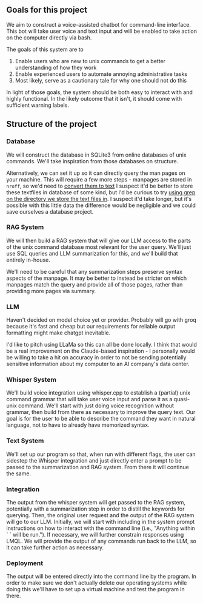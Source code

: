 ## Goals for this project

We aim to construct a voice-assisted chatbot for command-line interface. This bot will take user
voice and text input and will be enabled to take action on the computer directly via bash.

The goals of this system are to

1. Enable users who are new to unix commands to get a better understanding of how they work
1. Enable experienced users to automate annoying administrative tasks
1. Most likely, serve as a cautionary tale for why one should not do this

In light of those goals, the system should be both easy to interact with and highly functional.
In the likely outcome that it isn't, it should come with sufficient warning labels.

## Structure of the project

### Database

We will construct the database in SQLite3 from online databases of unix commands. We'll take
inspiration from those databases on structure.

Alternatively, we can set it up so it can directly query the man pages on your machine. This will
require a few more steps - manpages are stored in `nroff`, so we'd need to [convert them to
text](https://stackoverflow.com/questions/13433903/convert-all-linux-man-pages-to-text-html-or-markdown)
I suspect it'd be better to store these textfiles in database of some kind, but I'd be curious to
try [using grep on the directory we store the text files
in](https://stackoverflow.com/questions/16956810/find-all-files-containing-a-specific-text-string-on-linux).
I suspect it'd take longer, but it's possible with this little data the difference would be
negligible and we could save ourselves a database project.

### RAG System

We will then build a RAG system that will give our LLM access to the parts of the unix command
database most relevant for the user query. We'll just use SQL queries and LLM summarization for
this, and we'll build that entirely in-house.

We'll need to be careful that any summarization steps preserve syntax aspects of the manpage. It may
be better to instead be stricter on which manpages match the query and provide all of those pages,
rather than providing more pages via summary.

### LLM

Haven't decided on model choice yet or provider. Probably will go with groq because it's fast and
cheap but our requirements for reliable output formatting might make chatgpt inevitable.

I'd like to pitch using LLaMa so this can all be done locally. I think that would be a real
improvement on the Claude-based inspiration - I personally would be willing to take a hit on
accuracy in order to not be sending potentially sensitive information about my computer to an AI
company's data center.

### Whisper System

We'll build voice integration using whisper.cpp to establish a (partial) unix command grammar that
will take user voice input and parse it as a quasi-unix command. We'll start with just doing voice
recognition without grammar, then build from there as necessary to improve the query text. Our goal
is for the user to be able to describe the command they want in natural language, not to have to
already have memorized syntax.

### Text System

We'll set up our program so that, when run with different flags, the user can sidestep the Whisper
integration and just directly enter a prompt to be passed to the summarization and RAG system. From
there it will continue the same.

### Integration

The output from the whisper system will get passed to the RAG system, potentially with a
summarization step in order to distill the keywords for querying. Then, the original user request
and the output of the RAG system will go to our LLM. Initially, we will start with including in the
system prompt instructions on how to interact with the command line (i.e., "Anything within \` \`
will be run."). If necessary, we will further constrain responses using LMQL. We will provide the
output of any commands run back to the LLM, so it can take further action as necessary.

### Deployment

The output will be entered directly into the command line by the program. In order to make sure we
don't actually delete our operating systems while doing this we'll have to set up a virtual machine
and test the program in there.
